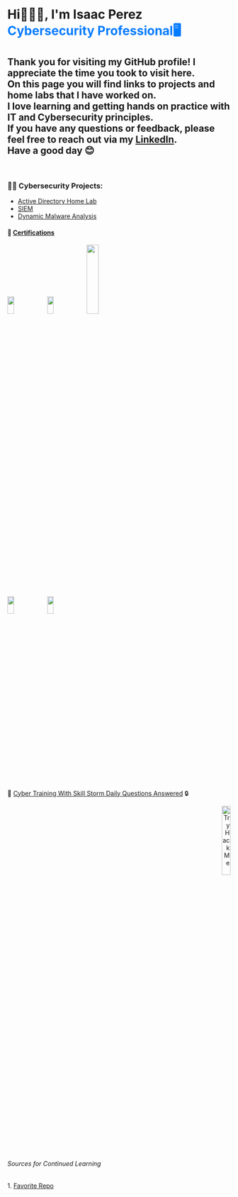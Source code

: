 <h1> Hi🙋🏾‍♂️, I'm Isaac Perez  <br/>
<span style="font-weight: bold; color: #007bff;">Cybersecurity Professional🖥️</span>

<br/>

<h2>
Thank you for visiting my GitHub profile! I appreciate the time you took to visit here. <br/>On this page you will find links to projects and home labs that I have worked on. <br/>I love learning and getting hands on practice with IT and Cybersecurity principles. <br/>If you have any questions or feedback, please feel free to reach out via my <a href="https://www.linkedin.com/in/isaacperez533/">LinkedIn</a>.<br/> Have a good day 😊
  
</h2>
  <br/>
  
  
  <h3>👨‍💻 Cybersecurity Projects:</h3>


  - [Active Directory Home Lab](https://github.com/IsaacPerezCyber/Active-Directory-Lab)
  - [SIEM](https://github.com/IsaacPerezCyber/SIEM)
  - [Dynamic Malware Analysis](https://github.com/IsaacPerezCyber/DynamicMalwareAnalysis)


<h4> 📃 <ins>Certifications</ins> </h4>

<p align="left">
  <img src="https://i.imgur.com/hYqoLYq.png" height="10%" width="17%" />
  <img src="https://i.imgur.com/ad5SWeJ.png" height="10%" width="17%" />
  <img src="https://i.imgur.com/z8VNghK.jpeg" height="20%" width="23%" />
</p>
<p align="left"> 
<img src="https://i.imgur.com/agnTLRr.jpeg" height="10%" width="17%" />
<img src="https://i.imgur.com/HBrqw3S.jpeg" height="10%" width="17%" />
</p>
<br/>

🤖 [Cyber Training With Skill Storm Daily Questions Answered](https://github.com/IsaacPerezCyber/Cyber-Training) 🔒

<p align="right">
<img src="https://tryhackme-badges.s3.amazonaws.com/IsaacPerez.png" alt="TryHackMe" height="20%" width="20%">

<h6> Sources for Continued Learning </h6>
<p align="left">
1. <a href="https://github.com/Berkanktk/CyberSecurity">Favorite Repo</a>
